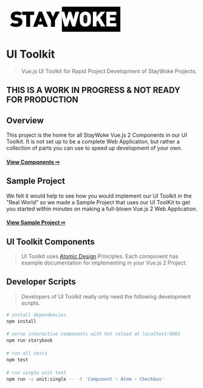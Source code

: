 ![logo](./src/assets/logo.jpg "logo")

# UI Toolkit

> Vue.js UI Toolkit for Rapid Project Development of StayWoke Projects.

## THIS IS A WORK IN PROGRESS & NOT READY FOR PRODUCTION


Overview
---

This project is the home for all StayWoke Vue.js 2 Components in our UI Toolkit. It is not set up to be a complete Web Application, but rather a collection of parts you can use to speed up development of your own.

#### [View Components ⇨](http://ui-toolkit.staywoke.org)



Sample Project
---

We felt it would help to see how you would implement our UI Toolkit in the "Real World" so we made a Sample Project that uses our UI ToolKit to get you started within minutes on making a full-blown Vue.js 2 Web Application.

#### [View Sample Project ⇨](https://github.com/staywoke/ui-toolkit-sample-project)


UI Toolkit Components
---

> UI Toolkit uses [Atomic Design](http://bradfrost.com/blog/post/atomic-web-design/) Principles. Each component has example documentation for implementing in your Vue.js 2 Project.


Developer Scripts
---

> Developers of UI Toolkit really only need the following development scripts.

``` bash
# install dependencies
npm install

# serve interactive components with hot reload at localhost:9001
npm run storybook

# run all tests
npm test

# run single unit test
npm run -s unit:single -- -t 'Component › Atom › Checkbox'
```
